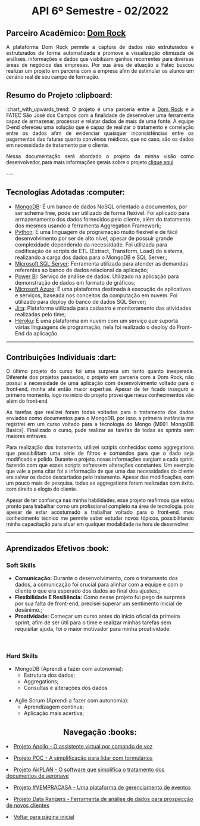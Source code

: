 <html>
<body>
 <h1 align="center"> API 6º Semestre - 02/2022</h1>
 <h2> Parceiro Acadêmico: <a href="https://www.domrock.net/">Dom Rock</a></h2>
   <p align="justify" style="font-family:roboto;">A plataforma Dom Rock permite a captura de dados não estruturados e estruturados de forma automatizada e promove a visualização otimizada de análises, informações e dados que viabilizam ganhos recorrentes para diversas áreas de negócios das empresas. Por sua área de atuação a Fatec buscou realizar um projeto em parceria com a empresa afim de estimular os alunos um cenário real de seu campo de formação.</p>
  <h2 style="font-family:roboto;"> Resumo do Projeto :clipboard:</h2>
  <p align="justify" style="font-family:roboto;"> :chart_with_upwards_trend: O projeto é uma parceria entre a <a href="https://www.domrock.net/">Dom Rock</a> e a FATEC São José dos Campos com a finalidade de desenvolver uma ferramenta capaz de armazenar, processar e relatar dados de mais de uma fonte. A equipe D-end ofereceu uma solução que é capaz de realizar o tratamento e correlação entre os dados afim de evidenciar quaisquer inconsistências entre os pagamentos das faturas quanto convênios médicos, que no caso, são os dados em necessidade de tratamento par o cliente.</p>
  <p align="justify" style="font-family:roboto;">Nessa documentação será abordado o projeto da minha visão como desenvolvedor, para mais informações gerais sobre o projeto <a href="https://github.com/API6Sem22/API6Doc">clique aqui</a></p>
  ---
  
  <h2 style="font-family:roboto;"> Tecnologias Adotadas :computer:</h2>
  
  * [MongoDB](https://www.mongodb.com/): É um banco de dados NoSQL orientado a documentos, por ser schema free, pode ser utilizado de forma flexivel. Foi aplicado para armazenamento dos dados fornecidos pelo cliente, além do tratamento dos mesmos usando a ferramenta Aggregation Framework;
  * [Python](https://www.python.org/): É uma linguagem de programação muito flexivel e de fácil desenvolvimento por ser de alto nível, apesar de possuir grande complexidade dependendo da necessidade. Foi utilizada para codificação de scripts de ETL (Extract, Transform, Load) do sistema, realizando a carga dos dados para o MongoDB e SQL Server.;
  * [Microsoft SQL Server](https://www.microsoft.com/pt-br/sql-server/sql-server-downloads): Ferramenta utilizada para atender as demandas referentes ao banco de dados relacional da aplicação;
  * [Power BI](https://powerbi.microsoft.com/pt-br/): Serviço de análise de dados. Utilizado na aplicação para demonstração de dados em formato de gráficos;
  * [Microsoft Azure](https://azure.microsoft.com/pt-br/services/sql-database/campaign/#overview): É uma plataforma destinada à execução de aplicativos e serviços, baseada nos conceitos da computação em nuvem. Foi utilizado para deploy do banco de dados SQL Server;
  * [Jira](https://vempracasa.atlassian.net/): Plataforma utilizada para cadastro e monitoramento das atividades realizadas pelo time;
  * [Heroku](https://www.heroku.com/platform): É uma plataforma em nuvem com um serviço que suporta várias linguagens de programação, nela foi realizado o deploy do Front-End da aplicação.
  ---
  
  <h2 style="font-family:roboto;"> Contribuições Individuais :dart:</h2>
<p align="justify" style="font-family:roboto;">O último projeto do curso foi uma surpresa um tanto quanto inesperada. Diferente dos projetos passados, o projeto em parceria com a Dom Rock, não possui a necessidade de uma aplicação com desenvolvimento voltado para o front-end, minha até então maior expertise. Apesar de ter ficado inseguro a primeiro momento, logo no início do projeto provei que meus conhecimentos vão além do front-end.</p>
 <p align="justify" style="font-family:roboto;">As tarefas que realizei foram todas voltadas para o tratamento dos dados enviados como documentos para o MongoDB, por isso, a primeira instância me registrei em um curso voltado para a tecnologia do Mongo (M001 MongoDB Basics). Finalizado o curso, pude realizar as tarefas de todas as sprints sem maiores entraves.</p>
 <p align="justify" style="font-family:roboto;">Para realização dos tratamento, utilizei scripts conhecidos como aggregations que possibilitam uma série de filtros e comandos para que o dado seja modificado e polido. Durante o projeto, novas informações surgiam a cada sprint, fazendo com que esses scripts sofressem alterações constantes. Um exemplo que vale a pena citar foi a informação de que uma das necessidades do cliente era salvar os dados descartados pelo tratamento. Apesar das modificações, com um pouco mais de pesquisa, todas as aggregations foram realizadas com êxito, com direito a elogio do cliente.</p>
 <p align="justify" style="font-family:roboto;">Apesar de ter confiança nas minha habilidades, esse projeto reafirmou que estou pronto para trabalhar como um profissional completo na área de tecnologia, pois apesar de estar acostumado a trabalhar voltado para o front-end, meu conhecimento técnico me permite saber estudar novos tópicos, possibilitando minha capacitação para atuar em qualquer modalidade na hora de desenvolver.</p>
 
  ---
   
  <h2 style="font-family:roboto;"> Aprendizados Efetivos :book:</h2>
 
 <h3 align="justify">Soft Skills</h3>
 
 * <b>Comunicação:</b> Durante o desenvolvimento, com o tratamento dos dados, a comunicação foi crucial para alinhar com a equipe e com o cliente o que era esperado dos dados ao final dos ajustes.;
 * <b>Flexibilidade E Resiliência:</b> Como nesse projeto fui pego de surpresa por sua falta de front-end, precisei superar um sentimento inicial de desânimo.;
 * <b>Proatividade:</b> Começar um curso antes do início oficial da primeira sprint, afim de ser útil para o time e realizar minhas tarefas sem requisitar ajuda, foi o maior motivador para minha proatividade.
 <br>
  <h3 align="justify">Hard Skills</h3>
  <ul>
     <li>MongoDB (Aprendi a fazer com autonomia):
  <ul>
    <li>Estrutura dos dados;</li>
    <li>Aggregations;</li>   
    <li>Consultas e alterações dos dados</li>
    </ul></li>
   <br>
   <li>Agile Scrum (Aprendi a fazer com autonomia):
    <ul>
      <li>Aprendizagem contínua;</li>
      <li>Aplicação mais acertiva;</li>
     </ul></li>
  </ul>
  </ul>
  <h2 align="center"> Navegação :books:</h2>
 <p align="justify" style="font-family:roboto;"><li><a href="https://github.com/MikeBBatista/dossie/blob/main/API_1.md">Projeto Apollo - O assistente virtual por comando de voz</a></li></p>
  <p align="justify" style="font-family:roboto;"><li><a href="https://github.com/MikeBBatista/dossie/blob/main/API_2.md">Projeto POC - A simplificação para lidar com formulários</a></li></p>
  <p align="justify" style="font-family:roboto;"><li><a href="https://github.com/MikeBBatista/dossie/blob/main/API_3.md">Projeto AirPLAN - O software que simplifica o tratamento dos documentos de aeronave</a></li></p>
 <p align="justify" style="font-family:roboto;"><li><a href="https://github.com/MikeBBatista/dossie/blob/main/API_4.md">Projeto #VEMPRACASA - Uma plataforma de gerenciamento de eventos</a></li></p>
 <p align="justify" style="font-family:roboto;"><li><a href="https://github.com/MikeBBatista/dossie/blob/main/API_5.md">Projeto Data Rangers - Ferramenta de análise de dados para prospecção de novos clientes</a></li></p>
  <p align="justify" style="font-family:roboto;"><li><a href="https://github.com/MikeBBatista/dossie/blob/main/README.md">Voltar para página inicial</a></li></p>
  
</body>
</html>
